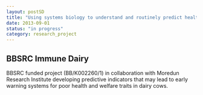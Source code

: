 ```yaml
---
layout: postSD
title: "Using systems biology to understand and routinely predict health and welfare traits in dairy cattle"
date: 2013-09-01
status: "in progress"
category: research_project
---
```


## BBSRC Immune Dairy

BBSRC funded project (BB/K002260/1) in collaboration with Moredun Research Institute developing predictive indicators that may lead to early warning systems for poor health and welfare traits in dairy cows.
